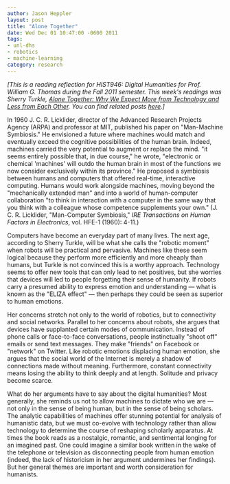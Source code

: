 ```yaml
---
author: Jason Heppler
layout: post
title: "Alone Together"
date: Wed Dec 01 10:47:00 -0600 2011
tags: 
- unl-dhs 
- robotics
- machine-learning
category: research
---
```


*[This is a reading reflection for HIST946: Digital Humanities for Prof. William G. Thomas during the Fall 2011 semester. This week's readings was Sherry Turkle, *[Alone Together: Why We Expect More from Technology and Less from Each Other](http://www.amazon.com/Alone-Together-Expect-Technology-Other/dp/0465010210/ref=sr_1_1?ie=UTF8&qid=1322694464&sr=8-1)*. You can find related posts [here](http://jasonheppler.org/the-digital-humanities-seminar.html).]*

In 1960 J. C. R. Licklider, director of the Advanced Research Projects Agency (ARPA) and professor at MIT, published his paper on "Man-Machine Symbiosis." He envisioned a future where machines would match and eventually exceed the cognitive possibilities of the human brain. Indeed, machines carried the very potential to augment or replace the mind. "it seems entirely possible that, in due course," he wrote, "electronic or chemical 'machines' will outdo the human brain in most of the functions we now consider exclusively within its province." He proposed a symbiosis between humans and computers that offered real-time, interactive computing. Humans would work alongside machines, moving beyond the "mechanically extended man" and into a world of human-computer collaboration "to think in interaction with a computer in the same way that you think with a colleague whose competence supplements your own." (J. C. R. Licklider, "Man-Computer Symbiosis," *IRE Transactions on Human Factors in Electronics*, vol. HFE-1 (1960): 4-11.)

Computers have become an everyday part of many lives. The next age, according to Sherry Turkle, will be what she calls the "robotic moment" when robots will be practical and pervasive. Machines like these seem logical because they perform more efficiently and more cheaply than humans, but Turkle is not convinced this is a worthy approach. Technology seems to offer new tools that can only lead to net positives, but she worries that devices will led to people forgetting their sense of humanity. If robots carry a presumed ability to express emotion and understanding — what is known as the "ELIZA effect" — then perhaps they could be seen as superior to human emotions. 

Her concerns stretch not only to the world of robotics, but to connectivity and social networks. Parallel to her concerns about robots, she argues that devices have supplanted certain modes of communication. Instead of phone calls or face-to-face conversations, people instinctually "shoot off" emails or send text messages. They make "friends" on Facebook or "network" on Twitter. Like robotic emotions displacing human emotion, she argues that the social world of the Internet is merely a shadow of connections made without meaning. Furthermore, constant connectivity means losing the ability to think deeply and at length. Solitude and privacy become scarce.

What do her arguments have to say about the digital humanities? Most generally, she reminds us not to allow machines to dictate who we are — not only in the sense of being human, but in the sense of being scholars. The analytic capabilities of machines offer stunning potential for analysis of humanistic data, but we must co-evolve with technology rather than allow technology to determine the course of reshaping scholarly apparatus. At times the book reads as a nostalgic, romantic, and sentimental longing for an imagined past. One could imagine a similar book written in the wake of the telephone or television as disconnecting people from human emotion (indeed, the lack of historicism in her argument undermines her findings). But her general themes are important and worth consideration for humanists.
